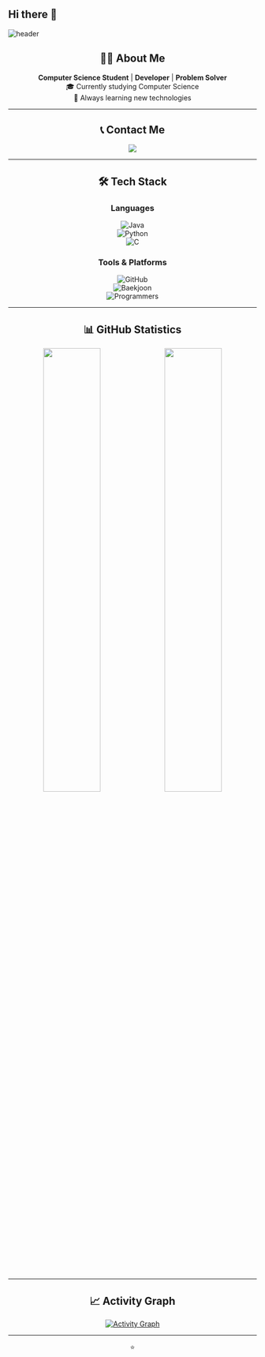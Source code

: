 ## Hi there 👋
<!--
**hisjeans/hisjeans** is a ✨ _special_ ✨ repository because its `README.md` (this file) appears on your GitHub profile.
Here are some ideas to get you started:
-->
![header](https://capsule-render.vercel.app/api?type=waving&color=timeGradient&text=Welcome%20to%20hisjeans'%20GitHub%20👋&animation=twinkling&fontSize=35&fontAlignY=40&fontAlign=70&height=250)

<div align="center">

## 🙋‍♂️ About Me  
**Computer Science Student** | **Developer** | **Problem Solver**  
🎓 Currently studying Computer Science  
🌱 Always learning new technologies  

</div>

---

<div align="center">

## 📞 Contact Me  
<a href="mailto:his7jeans@gmail.com" target="_blank">
  <img src="https://img.shields.io/badge/Gmail-EA4335.svg?style=for-the-badge&logo=Gmail&logoColor=white"/>
</a>  

</div>

---

<div align="center">

## 🛠️ Tech Stack  

### Languages  
![Java](https://img.shields.io/badge/Java-007396.svg?style=for-the-badge&logo=Java&logoColor=white)  
![Python](https://img.shields.io/badge/Python-3776AB.svg?style=for-the-badge&logo=Python&logoColor=white)  
![C](https://img.shields.io/badge/C-00599C.svg?style=for-the-badge&logo=C&logoColor=white)  

### Tools & Platforms  
![GitHub](https://img.shields.io/badge/GitHub-181717.svg?style=for-the-badge&logo=GitHub&logoColor=white)  
![Baekjoon](https://img.shields.io/badge/Baekjoon-0076C0.svg?style=for-the-badge&logo=Codeforces&logoColor=white)  
![Programmers](https://img.shields.io/badge/Programmers-0099FF.svg?style=for-the-badge&logo=Hackerrank&logoColor=white)  

</div>

---

<div align="center">

## 📊 GitHub Statistics  
<img width="48%" src="https://github-readme-stats.vercel.app/api?username=hisjeans&show_icons=true&theme=radical&hide_border=true&count_private=true" />  
<img width="48%" src="https://github-readme-stats.vercel.app/api/top-langs?username=hisjeans&layout=compact&langs_count=8&theme=radical&hide_border=true" />  

</div>

---

<div align="center">

## 📈 Activity Graph  
[![Activity Graph](https://github-readme-activity-graph.vercel.app/graph?username=hisjeans&theme=radical&hide_border=true&custom_title=Contribution%20Graph)](https://github.com/ashutosh00710/github-readme-activity-graph)

</div>

---

<div align="center">


⭐️ 

</div>
